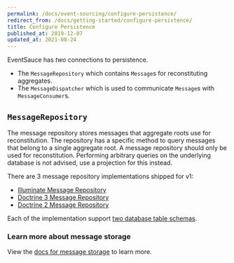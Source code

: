 ```yaml
---
permalink: /docs/event-sourcing/configure-persistence/
redirect_from: /docs/getting-started/configure-persistence/
title: Configure Persistence
published_at: 2019-12-07
updated_at: 2021-08-24
---
```


EventSauce has _two_ connections to persistence.

* The `MessageRepository` which contains `Message`s for reconstituting aggregates.
* The `MessageDispatcher` which is used to communicate `Message`s with `MessageConsumer`s.

## `MessageRepository`

The message repository stores messages that aggregate roots use for reconstitution. The
repository has a specific method to query messages that belong to a single aggregate root.
A message repository should only be used for reconstitution. Performing arbitrary queries
on the underlying database is not advised, use a projection for this instead.

There are 3 message repository implementations shipped for v1:

- [Illuminate Message Repository](/docs/message-storage/illuminate/)
- [Doctrine 3 Message Repository](/docs/message-storage/doctrine-3/)
- [Doctrine 2 Message Repository](/docs/message-storage/doctrine-2/)

Each of the implementation support [two database table schemas](/docs/message-storage/repository-table-schema/).

### Learn more about message storage

View the [docs for message storage](/docs/message-storage/) to learn more.
